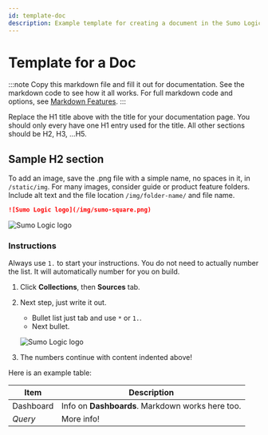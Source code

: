 ```yaml
---
id: template-doc
description: Example template for creating a document in the Sumo Logic guides.
---
```


# Template for a Doc

:::note
Copy this markdown file and fill it out for documentation. See the markdown code to see how it all works. For full markdown code and options, see [Markdown Features](../markdown-features.md).
:::

Replace the H1 title above with the title for your documentation page. You should only every have one H1 entry used for the title. All other sections should be H2, H3, ...H5.

## Sample H2 section

To add an image, save the .png file with a simple name, no spaces in it, in `/static/img`. For many images, consider guide or product feature folders. Include alt text and the file location `/img/folder-name/` and file name. 

```md title="Example format for image code"
![Sumo Logic logo](/img/sumo-square.png)
```

![Sumo Logic logo](/img/sumo-square.png)

### Instructions

Always use `1.` to start your instructions. You do not need to actually number the list. It will automatically number for you on build.

1. Click **Collections**, then **Sources** tab.
1. Next step, just write it out.

    * Bullet list just tab and use `*` or `1.`.
    * Next bullet.

    ![Sumo Logic logo](/img/sumo-square.png)

1. The numbers continue with content indented above!

Here is an example table:

| Item | Description |
| -- | -- |
| Dashboard | Info on **Dashboards**. Markdown works here too.|
| *Query* | More info! |